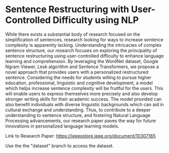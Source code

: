 # Sentence Restructuring with User-Controlled Difficulty using NLP

While there exists a substantial body of research focused on the simplification of sentences, research looking for ways to increase sentence complexity is apparently lacking. Understanding the intricacies of complex sentence structure, our research focuses on exploring the principality of sentence restructuring using user-controlled difficulty to enhance language learning and comprehension. By leveraging the WordNet dataset, Google Ngram Viewer, Lesk algorithm and Sentence Transformers, we propose a novel approach that provides users with a personalized restructured sentence. Considering the needs for students willing to pursue higher education, professional, linguistic and cognitive development, a model which helps increase sentence complexity will be fruitful for the users. This will enable users to express themselves more precisely and also develop stronger writing skills for their academic success. The model provided can also benefit individuals with diverse linguistic backgrounds which can aid in cultural exchange and understanding. Thus, to contribute to a deeper understanding to sentence structure, and fostering Natural Language Processing advancements, our research paper paves the way for future innovations in personalized language learning models.

Link to Research Paper: https://ieeexplore.ieee.org/document/10307165

Use the the "dataset" branch to access the dataset.

